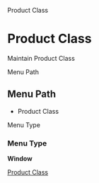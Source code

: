 
Product Class
# Product Class


Maintain Product Class

Menu Path
## Menu Path



- Product Class

Menu Type
### Menu Type

**Window**


[Product Class](../../window-product-class.md)